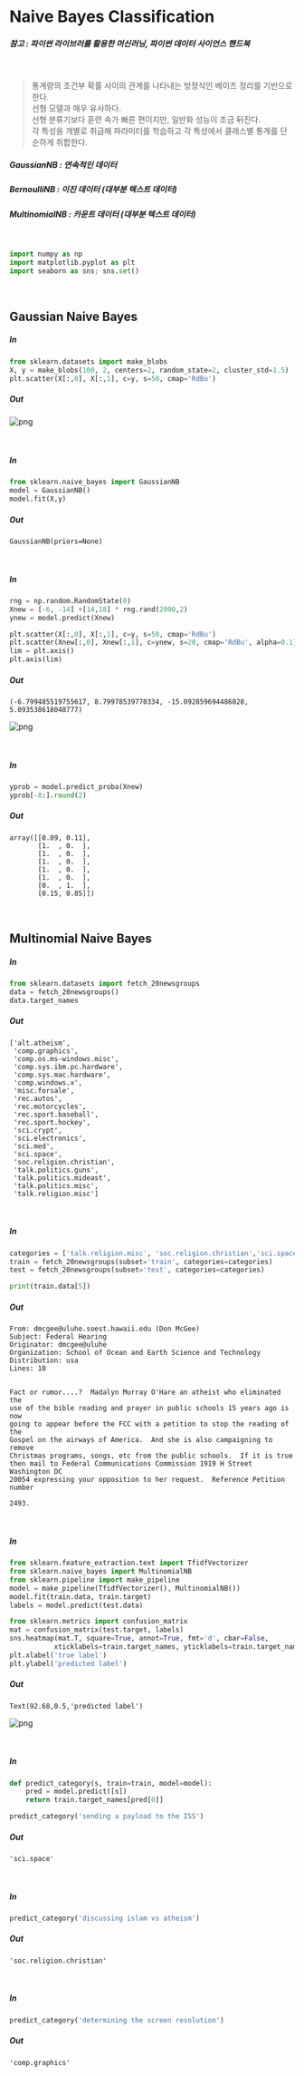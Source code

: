 
# Naive Bayes Classification

##### 참고 : 파이썬 라이브러를 활용한 머신러닝, 파이썬 데이터 사이언스 핸드북

<br>

> 통계량의 조건부 확률 사이의 관계를 나타내는 방정식인 베이즈 정리를 기반으로 한다. <br>
> 선형 모델과 매우 유사하다. <br>
> 선형 분류기보다 훈련 속가 빠른 편이지만, 일반화 성능이 조금 뒤진다. <br>
> 각 특성을 개별로 취급해 파라미터를 학습하고 각 특성에서 클래스별 통계를 단순하게 취합한다.

##### GaussianNB : 연속적인 데이터
##### BernoulliNB : 이진 데이터 (대부분 텍스트 데이터)
##### MultinomialNB : 카운트 데이터 (대부분 텍스트 데이터)

<br>

```python
import numpy as np
import matplotlib.pyplot as plt
import seaborn as sns; sns.set()
```

<br>

## Gaussian Naive Bayes

##### In
```python
from sklearn.datasets import make_blobs
X, y = make_blobs(100, 2, centers=2, random_state=2, cluster_std=1.5)
plt.scatter(X[:,0], X[:,1], c=y, s=50, cmap='RdBu')
```
##### Out
![png](png/naive_output_5_1.png)

<br>

##### In
```python
from sklearn.naive_bayes import GaussianNB
model = GaussianNB()
model.fit(X,y)
```
##### Out
    GaussianNB(priors=None)

<br>

##### In
```python
rng = np.random.RandomState(0)
Xnew = [-6, -14] +[14,18] * rng.rand(2000,2)
ynew = model.predict(Xnew)
```

```python
plt.scatter(X[:,0], X[:,1], c=y, s=50, cmap='RdBu')
plt.scatter(Xnew[:,0], Xnew[:,1], c=ynew, s=20, cmap='RdBu', alpha=0.1)
lim = plt.axis()
plt.axis(lim)
```
##### Out
    (-6.799485519755617, 8.79978539770334, -15.092859694486028, 5.093538618048777)
![png](png/naive_output_8_1.png)

<br>

##### In
```python
yprob = model.predict_proba(Xnew)
yprob[-8:].round(2)
```
##### Out
    array([[0.89, 0.11],
           [1.  , 0.  ],
           [1.  , 0.  ],
           [1.  , 0.  ],
           [1.  , 0.  ],
           [1.  , 0.  ],
           [0.  , 1.  ],
           [0.15, 0.85]])

<br>

## Multinomial Naive Bayes

##### In
```python
from sklearn.datasets import fetch_20newsgroups
data = fetch_20newsgroups()
data.target_names
```
##### Out
    ['alt.atheism',
     'comp.graphics',
     'comp.os.ms-windows.misc',
     'comp.sys.ibm.pc.hardware',
     'comp.sys.mac.hardware',
     'comp.windows.x',
     'misc.forsale',
     'rec.autos',
     'rec.motorcycles',
     'rec.sport.baseball',
     'rec.sport.hockey',
     'sci.crypt',
     'sci.electronics',
     'sci.med',
     'sci.space',
     'soc.religion.christian',
     'talk.politics.guns',
     'talk.politics.mideast',
     'talk.politics.misc',
     'talk.religion.misc']

<br>

##### In
```python
categories = ['talk.religion.misc', 'soc.religion.christian','sci.space','comp.graphics']
train = fetch_20newsgroups(subset='train', categories=categories)
test = fetch_20newsgroups(subset='test', categories=categories)
```

```python
print(train.data[5])
```
##### Out
    From: dmcgee@uluhe.soest.hawaii.edu (Don McGee)
    Subject: Federal Hearing
    Originator: dmcgee@uluhe
    Organization: School of Ocean and Earth Science and Technology
    Distribution: usa
    Lines: 10
    
    
    Fact or rumor....?  Madalyn Murray O'Hare an atheist who eliminated the
    use of the bible reading and prayer in public schools 15 years ago is now
    going to appear before the FCC with a petition to stop the reading of the
    Gospel on the airways of America.  And she is also campaigning to remove
    Christmas programs, songs, etc from the public schools.  If it is true
    then mail to Federal Communications Commission 1919 H Street Washington DC
    20054 expressing your opposition to her request.  Reference Petition number
    
    2493.
    
<br>    

##### In
```python
from sklearn.feature_extraction.text import TfidfVectorizer
from sklearn.naive_bayes import MultinomialNB
from sklearn.pipeline import make_pipeline
model = make_pipeline(TfidfVectorizer(), MultinomialNB())
model.fit(train.data, train.target)
labels = model.predict(test.data)
```

```python
from sklearn.metrics import confusion_matrix
mat = confusion_matrix(test.target, labels)
sns.heatmap(mat.T, square=True, annot=True, fmt='d', cbar=False,
           xticklabels=train.target_names, yticklabels=train.target_names)
plt.xlabel('true label')
plt.ylabel('predicted label')
```
##### Out
    Text(92.68,0.5,'predicted label')
![png](png/naive_output_15_1.png)

<br>

##### In
```python
def predict_category(s, train=train, model=model):
    pred = model.predict([s])
    return train.target_names[pred[0]]
```

```python
predict_category('sending a payload to the ISS')
```
##### Out
    'sci.space'

<br>

##### In
```python
predict_category('discussing islam vs atheism')
```
##### Out
    'soc.religion.christian'

<br>

##### In
```python
predict_category('determining the screen resolution')
```
##### Out
    'comp.graphics'
